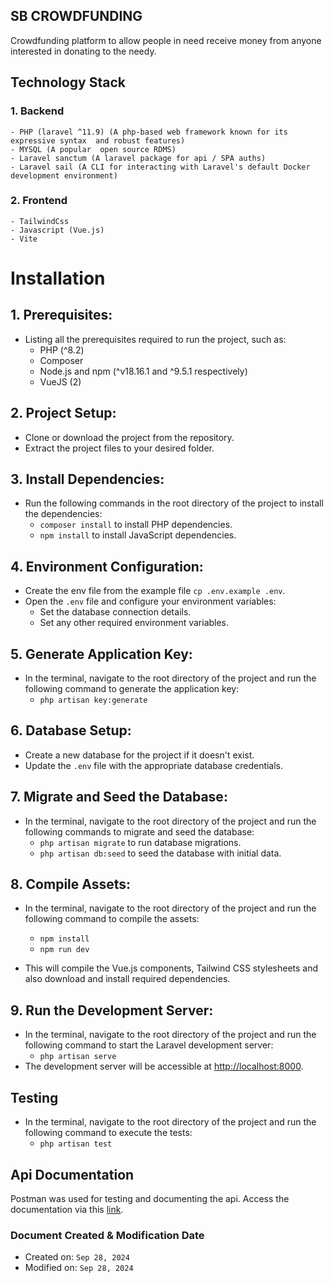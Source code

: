 ## SB CROWDFUNDING

Crowdfunding platform to allow people in need receive money from anyone interested in donating to the needy.

## Technology Stack
### 1. Backend
    - PHP (laravel ^11.9) (A php-based web framework known for its expressive syntax  and robust features) 
    - MYSQL (A popular  open source RDMS)
    - Laravel sanctum (A laravel package for api / SPA auths)
    - Laravel sail (A CLI for interacting with Laravel's default Docker development environment)

### 2. Frontend
    - TailwindCss
    - Javascript (Vue.js)
    - Vite

# Installation

## 1. Prerequisites:
* Listing all the prerequisites required to run the project, such as:
    * PHP (^8.2)
    * Composer
    * Node.js and npm (^v18.16.1 and ^9.5.1 respectively)
    * VueJS (2)
    
## 2. Project Setup:
* Clone or download the project from the repository.
* Extract the project files to your desired folder.

## 3. Install Dependencies:
* Run the following commands in the root directory of the project to install the dependencies:
    * ```composer install``` to install PHP dependencies.
    * ```npm install``` to install JavaScript dependencies.
    
## 4. Environment Configuration:
* Create the env file from the example file ```cp .env.example .env```.
* Open the ```.env``` file and configure your environment variables:
    * Set the database connection details.
    * Set any other required environment variables.
  
## 5. Generate Application Key:
* In the terminal, navigate to the root directory of the project and run the following command to generate the application key:
    * ```php artisan key:generate```
    
## 6. Database Setup:
* Create a new database for the project if it doesn't exist.
* Update the ```.env``` file with the appropriate database credentials.

## 7. Migrate and Seed the Database:
* In the terminal, navigate to the root directory of the project and run the following commands to migrate and seed the database:
    * ```php artisan migrate``` to run database migrations.
    * ```php artisan db:seed``` to seed the database with initial data.
    
## 8. Compile Assets:
* In the terminal, navigate to the root directory of the project and run the following command to compile the assets:
    * ```npm install```
    * ```npm run dev```
    
* This will compile the Vue.js components, Tailwind CSS stylesheets and also download and install required dependencies.

## 9. Run the Development Server:
* In the terminal, navigate to the root directory of the project and run the following command to start the Laravel development server: 
    * ```php artisan serve```
* The development server will be accessible at [http://localhost:8000](http://localhost:8080).

## Testing
* In the terminal, navigate to the root directory of the project and run the following command to execute the tests: 
    * ```php artisan test```


## Api Documentation
Postman was used for testing and documenting the api. Access the documentation via this [link](https://www.postman.com/red-robot-194694/workspace/sb-crowdfunding-api).


### Document Created & Modification Date

* Created on: ```Sep 28, 2024```
* Modified on:  ```Sep 28, 2024```
